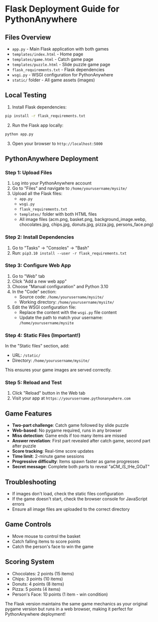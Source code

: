 # Flask Deployment Guide for PythonAnywhere

## Files Overview
- `app.py` - Main Flask application with both games
- `templates/index.html` - Home page
- `templates/game.html` - Catch game page
- `templates/puzzle.html` - Slide puzzle game page
- `flask_requirements.txt` - Flask dependencies
- `wsgi.py` - WSGI configuration for PythonAnywhere
- `static/` folder - All game assets (images)

## Local Testing

1. Install Flask dependencies:
```bash
pip install -r flask_requirements.txt
```

2. Run the Flask app locally:
```bash
python app.py
```

3. Open your browser to `http://localhost:5000`

## PythonAnywhere Deployment

### Step 1: Upload Files
1. Log into your PythonAnywhere account
2. Go to "Files" and navigate to `/home/yourusername/mysite/`
3. Upload all the Flask files:
   - `app.py`
   - `wsgi.py`
   - `flask_requirements.txt`
   - `templates/` folder with both HTML files
   - All image files (acm.png, basket.png, background_image.webp, chocolates.jpg, chips.jpg, donuts.jpg, pizza.jpg, persons_face.png)

### Step 2: Install Dependencies
1. Go to "Tasks" → "Consoles" → "Bash"
2. Run: `pip3.10 install --user -r flask_requirements.txt`

### Step 3: Configure Web App
1. Go to "Web" tab
2. Click "Add a new web app"
3. Choose "Manual configuration" and Python 3.10
4. In the "Code" section:
   - Source code: `/home/yourusername/mysite/`
   - Working directory: `/home/yourusername/mysite/`
5. Edit the WSGI configuration file:
   - Replace the content with the `wsgi.py` file content
   - Update the path to match your username: `/home/yourusername/mysite`

### Step 4: Static Files (Important!)
In the "Static files" section, add:
- URL: `/static/`
- Directory: `/home/yourusername/mysite/`

This ensures your game images are served correctly.

### Step 5: Reload and Test
1. Click "Reload" button in the Web tab
2. Visit your app at `https://yourusername.pythonanywhere.com`

## Game Features
- **Two-part challenge**: Catch game followed by slide puzzle
- **Web-based**: No pygame required, runs in any browser
- **Miss detection**: Game ends if too many items are missed
- **Answer revelation**: First part revealed after catch game, second part after puzzle
- **Score tracking**: Real-time score updates
- **Time limit**: 2-minute game sessions
- **Progressive difficulty**: Items spawn faster as game progresses
- **Secret message**: Complete both parts to reveal "aCM_iS_tHe_GOaT"

## Troubleshooting
- If images don't load, check the static files configuration
- If the game doesn't start, check the browser console for JavaScript errors
- Ensure all image files are uploaded to the correct directory

## Game Controls
- Move mouse to control the basket
- Catch falling items to score points
- Catch the person's face to win the game

## Scoring System
- Chocolates: 2 points (15 items)
- Chips: 3 points (10 items)  
- Donuts: 4 points (8 items)
- Pizza: 5 points (4 items)
- Person's Face: 10 points (1 item - win condition)

The Flask version maintains the same game mechanics as your original pygame version but runs in a web browser, making it perfect for PythonAnywhere deployment!
